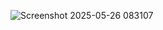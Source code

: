 ![Screenshot 2025-05-26 083107](https://github.com/user-attachments/assets/bb1e1ddc-e14f-4e5d-8e34-64a7a82e31bf)
